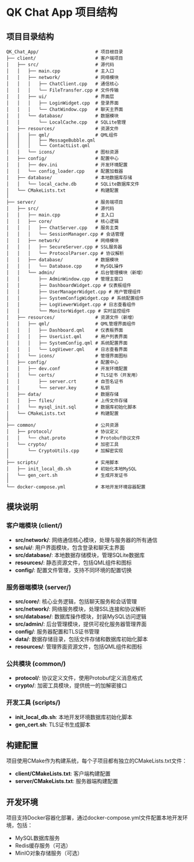 # QK Chat App 项目结构

## 项目目录结构

```
QK_Chat_App/                     # 项目根目录
├── client/                      # 客户端项目
│   ├── src/                     # 源代码
│   │   ├── main.cpp             # 主入口
│   │   ├── network/             # 网络模块
│   │   │   ├── ChatClient.cpp   # 通信核心
│   │   │   └── FileTransfer.cpp # 文件传输
│   │   ├── ui/                  # 界面层
│   │   │   ├── LoginWidget.cpp  # 登录界面
│   │   │   └── ChatWindow.cpp   # 聊天主界面
│   │   └── database/            # 数据模块
│   │       └── LocalCache.cpp   # SQLite管理
│   ├── resources/               # 资源文件
│   │   ├── qml/                 # QML组件
│   │   │   ├── MessageBubble.qml
│   │   │   └── ContactList.qml
│   │   └── icons/               # 图标资源
│   ├── config/                  # 配置中心
│   │   ├── dev.ini              # 开发环境配置
│   │   └── config_loader.cpp    # 配置加载器
│   ├── database/                # 本地数据库存储
│   │   └── local_cache.db       # SQLite数据库文件
│   └── CMakeLists.txt           # 构建配置
│
├── server/                      # 服务端项目
│   ├── src/                     # 源代码
│   │   ├── main.cpp             # 主入口
│   │   ├── core/                # 核心逻辑
│   │   │   ├── ChatServer.cpp   # 服务主类
│   │   │   └── SessionManager.cpp # 会话管理
│   │   ├── network/             # 网络模块
│   │   │   ├── SecureServer.cpp # SSL服务器
│   │   │   └── ProtocolParser.cpp # 协议解析
│   │   ├── database/            # 数据模块
│   │   │   └── Database.cpp     # MySQL操作
│   │   └── admin/               # 后台管理模块（新增）
│   │       ├── AdminWindow.cpp  # 管理主窗口
│   │       ├── DashboardWidget.cpp # 仪表板组件
│   │       ├── UserManagerWidget.cpp # 用户管理组件
│   │       ├── SystemConfigWidget.cpp # 系统配置组件
│   │       ├── LogViewerWidget.cpp # 日志查看组件
│   │       └── MonitorWidget.cpp # 实时监控组件
│   ├── resources/               # 资源文件（新增）
│   │   ├── qml/                 # QML管理界面组件
│   │   │   ├── Dashboard.qml    # 仪表板界面
│   │   │   ├── UserList.qml     # 用户列表界面
│   │   │   ├── SystemConfig.qml # 系统配置界面
│   │   │   └── LogViewer.qml    # 日志查看界面
│   │   └── icons/               # 管理界面图标
│   ├── config/                  # 配置中心
│   │   ├── dev.conf             # 开发环境配置
│   │   └── certs/               # TLS证书（开发用）
│   │       ├── server.crt       # 自签名证书
│   │       └── server.key       # 私钥
│   ├── data/                    # 数据存储
│   │   ├── files/               # 上传文件存储
│   │   └── mysql_init.sql       # 数据库初始化脚本
│   └── CMakeLists.txt           # 构建配置
│
├── common/                      # 公共资源
│   ├── protocol/                # 协议定义
│   │   └── chat.proto           # Protobuf协议文件
│   └── crypto/                  # 加密工具
│       └── CryptoUtils.cpp      # 加解密实现
│
├── scripts/                     # 实用脚本
│   ├── init_local_db.sh         # 初始化本地MySQL
│   └── gen_cert.sh              # 生成开发证书
│
└── docker-compose.yml           # 本地开发环境容器配置
```

## 模块说明

### 客户端模块 (client/)
- **src/network/**: 网络通信核心模块，处理与服务器的所有通信
- **src/ui/**: 用户界面模块，包含登录和聊天主界面
- **src/database/**: 本地数据存储模块，管理SQLite数据库
- **resources/**: 静态资源文件，包括QML组件和图标
- **config/**: 配置文件管理，支持不同环境的配置切换

### 服务器端模块 (server/)
- **src/core/**: 核心业务逻辑，包括聊天服务和会话管理
- **src/network/**: 网络服务模块，处理SSL连接和协议解析
- **src/database/**: 数据库操作模块，封装MySQL访问逻辑
- **src/admin/**: 后台管理模块，提供可视化服务器管理界面
- **config/**: 服务器配置和TLS证书管理
- **data/**: 数据存储目录，包括文件存储和数据库初始化脚本
- **resources/**: 管理界面资源文件，包括QML组件和图标

### 公共模块 (common/)
- **protocol/**: 协议定义文件，使用Protobuf定义消息格式
- **crypto/**: 加密工具模块，提供统一的加解密接口

### 开发工具 (scripts/)
- **init_local_db.sh**: 本地开发环境数据库初始化脚本
- **gen_cert.sh**: TLS证书生成脚本

## 构建配置

项目使用CMake作为构建系统，每个子项目都有独立的CMakeLists.txt文件：
- **client/CMakeLists.txt**: 客户端构建配置
- **server/CMakeLists.txt**: 服务器端构建配置

## 开发环境

项目支持Docker容器化部署，通过docker-compose.yml文件配置本地开发环境，包括：
- MySQL数据库服务
- Redis缓存服务（可选）
- MinIO对象存储服务（可选） 